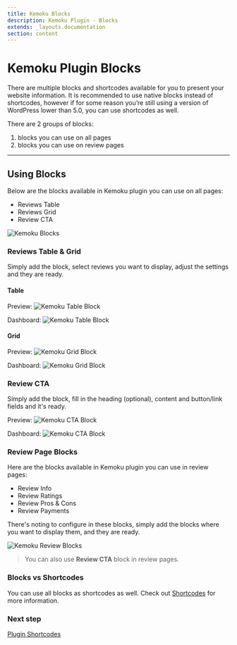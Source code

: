 ```yaml
---
title: Kemoku Blocks
description: Kemoku Plugin - Blocks
extends: _layouts.documentation
section: content
---
```


# Kemoku Plugin Blocks

There are multiple blocks and shortcodes available for you to present your website information. It is recommended to use native blocks instead of shortcodes, however if for some reason you’re still using a version of WordPress lower than 5.0, you can use shortcodes as well.

There are 2 groups of blocks:

1. blocks you can use on all pages
2. blocks you can use on review pages

---

## Using Blocks

Below are the blocks available in Kemoku plugin you can use on all pages:

- Reviews Table
- Reviews Grid
- Review CTA

![Kemoku Blocks](/assets/images/kemoku/kemoku-blocks.png)

### Reviews Table & Grid

Simply add the block, select reviews you want to display, adjust the settings and they are ready.

#### Table

Preview:
![Kemoku Table Block](/assets/images/kemoku/kemoku-reviews-table-block-frontend.png)

Dashboard:
![Kemoku Table Block](/assets/images/kemoku/kemoku-reviews-table-block-backend.png)

#### Grid

Preview:
![Kemoku Grid Block](/assets/images/kemoku/kemoku-reviews-grid-block-frontend.png)

Dashboard:
![Kemoku Grid Block](/assets/images/kemoku/kemoku-reviews-grid-block-backend.png)

### Review CTA

Simply add the block, fill in the heading (optional), content and button/link fields and it's ready.

Preview:
![Kemoku CTA Block](/assets/images/kemoku/kemoku-review-cta-block-frontend.png)

Dashboard:
![Kemoku CTA Block](/assets/images/kemoku/kemoku-review-cta-block-backend.png)

### Review Page Blocks

Here are the blocks available in Kemoku plugin you can use in review pages:

- Review Info
- Review Ratings
- Review Pros & Cons
- Review Payments

There's noting to configure in these blocks, simply add the blocks where you want to display them, and they are ready.

![Kemoku Review Blocks](/assets/images/kemoku/kemoku-review-blocks.png)

> You can also use **Review CTA** block in review pages.

### Blocks vs Shortcodes

You can use all blocks as shortcodes as well. Check out [Shortcodes](/docs/kemoku/shortcodes/) for more information.

### Next step

[Plugin Shortcodes](/docs/kemoku/shortcodes/)
